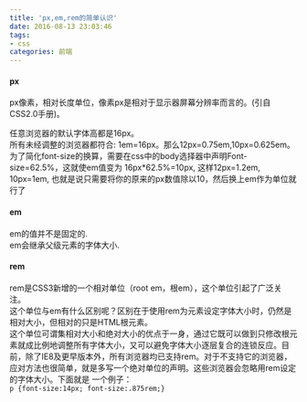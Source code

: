 ```yaml
---
title: 'px,em,rem的简单认识'
date: 2016-08-13 23:03:46
tags: 
- css
categories: 前端
---
```

#### px ####
px像素，相对长度单位，像素px是相对于显示器屏幕分辨率而言的。(引自CSS2.0手册)。  

任意浏览器的默认字体高都是16px。  
所有未经调整的浏览器都符合: 1em=16px。那么12px=0.75em,10px=0.625em。  
为了简化font-size的换算，需要在css中的body选择器中声明Font-size=62.5%，这就使em值变为 16px*62.5%=10px, 这样12px=1.2em, 10px=1em, 也就是说只需要将你的原来的px数值除以10，然后换上em作为单位就行了
#### em ####
em的值并不是固定的.  
em会继承父级元素的字体大小.  
#### rem ####
rem是CSS3新增的一个相对单位（root em，根em），这个单位引起了广泛关注。  
这个单位与em有什么区别呢？区别在于使用rem为元素设定字体大小时，仍然是相对大小，但相对的只是HTML根元素。  
这个单位可谓集相对大小和绝对大小的优点于一身，通过它既可以做到只修改根元素就成比例地调整所有字体大小，又可以避免字体大小逐层复合的连锁反应。目前，除了IE8及更早版本外，所有浏览器均已支持rem。对于不支持它的浏览器，应对方法也很简单，就是多写一个绝对单位的声明。这些浏览器会忽略用rem设定的字体大小。下面就是
一个例子：  
``p {font-size:14px; font-size:.875rem;}``


